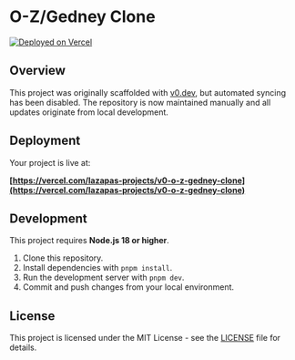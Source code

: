 # O-Z/Gedney Clone

[![Deployed on Vercel](https://img.shields.io/badge/Deployed%20on-Vercel-black?style=for-the-badge&logo=vercel)](https://vercel.com/lazapas-projects/v0-o-z-gedney-clone)

## Overview

This project was originally scaffolded with [v0.dev](https://v0.dev), but automated syncing has been disabled. The repository is now maintained manually and all updates originate from local development.

## Deployment

Your project is live at:

**[https://vercel.com/lazapas-projects/v0-o-z-gedney-clone](https://vercel.com/lazapas-projects/v0-o-z-gedney-clone)**

## Development

This project requires **Node.js 18 or higher**.

1. Clone this repository.
2. Install dependencies with `pnpm install`.
3. Run the development server with `pnpm dev`.
4. Commit and push changes from your local environment.

## License

This project is licensed under the MIT License - see the [LICENSE](LICENSE) file for details.
